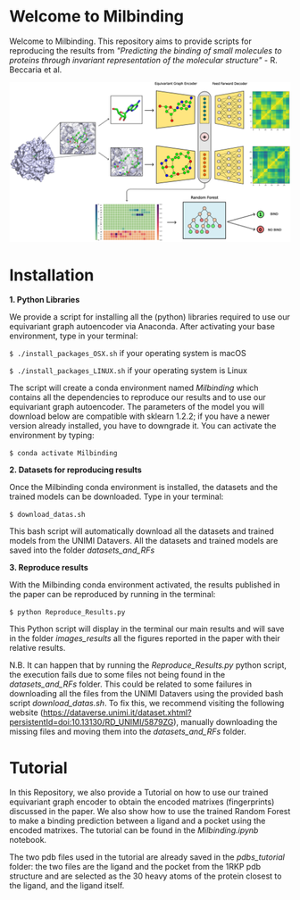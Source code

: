# Welcome to Milbinding

Welcome to Milbinding. This repository aims to provide scripts for reproducing the results from _"Predicting the binding of small molecules to proteins through invariant representation of the molecular structure"_ - R. Beccaria et al.

![alt text](https://github.com/guidotiana/Milbinding/blob/main/pic.png?raw=true)

# Installation

**1. Python Libraries**
   
We provide a script for installing all the (python) libraries required to use our equivariant graph autoencoder via Anaconda. After activating your base environment, type in your terminal:

`$ ./install_packages_OSX.sh` if your operating system is macOS

`$ ./install_packages_LINUX.sh` if your operating system is Linux

The script will create a conda environment named *Milbinding* which contains all the dependencies to reproduce our results and to use our equivariant graph autoencoder. The parameters of the model you will download below are compatible with sklearn 1.2.2; if you have a newer version already installed, you have to downgrade it. You can activate the environment by typing:

`$ conda activate Milbinding`


**2. Datasets for reproducing results**

Once the Milbinding conda environment is installed, the datasets and the trained models can be downloaded. Type in your terminal:

`$ download_datas.sh`

This bash script will automatically download all the datasets and trained models from the UNIMI Datavers. All the datasets and trained models are saved into the folder _datasets_and_RFs_ 

**3. Reproduce results**

With the Milbinding conda environment activated, the results published in the paper can be reproduced by running in the terminal:

`$ python Reproduce_Results.py`

This Python script will display in the terminal our main results and will save in the folder _images_results_ all the figures reported in the paper with their relative results.

N.B. It can happen that by running the _Reproduce_Results.py_ python script, the execution fails due to some files not being found in the _datasets_and_RFs_ folder. This could be related to some failures in downloading all the files from the UNIMI Datavers using the provided bash script _download_datas.sh_. To fix this, we recommend visiting the following website (https://dataverse.unimi.it/dataset.xhtml?persistentId=doi:10.13130/RD_UNIMI/5879ZG), manually downloading the missing files and moving them into the _datasets_and_RFs_ folder.

# Tutorial

In this Repository, we also provide a Tutorial on how to use our trained equivariant graph encoder to obtain the encoded matrixes (fingerprints) discussed in the paper.
We also show how to use the trained Random Forest to make a binding prediction between a ligand and a pocket using the encoded matrixes. The tutorial can be found in the _Milbinding.ipynb_ notebook.

The two pdb files used in the tutorial are already saved in the _pdbs_tutorial_ folder: the two files are the ligand and the pocket from the 1RKP pdb structure and are selected as the 30 heavy atoms of the protein closest to the ligand, and the ligand itself.
